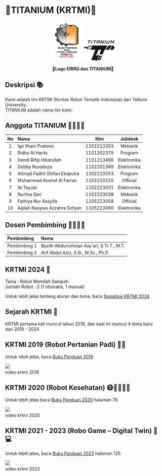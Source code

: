 # 🤖TITANIUM (KRTMI)🤖
<p align="center"> 
  <img src="https://github.com/alfa934/about-krtmi-titanium/blob/main/src/LOGO%20EIRRG_white.png" width="20%">
  <img src="https://github.com/alfa934/about-krtmi-titanium/blob/main/src/logo%20titanium_white.png" width="20%">
</p>

<p align="center"><b>📌Logo EIRRG dan TITANIUM📌</b></p>

## Deskripsi 📚
Kami adalah tim KRTMI (Kontes Robot Tematik Indonesia) dari Telkom University.  <br>
TITANIUM adalah nama tim kami.


## Anggota TITANIUM 🏃‍♂️🏃‍♀️
| No | Nama | Nim | Jobdesk |
| :---: | :--- | :---: | :---: |
| 1 | Igo Ilham Prakoso | 1102213303 | Mekanik |
| 2 | Ridho Al Harits | 1101202379 | Program |
| 3 | Dendi Rifqi Hibatullah | 1101213466 | Elektronika |
| 4 | Gebby Novalisza | 1102201399 | Elektronika |
| 5 | Ahmad Fadhil Ghifari Ekaputra | 1102210053 | Program |
| 6 | Muhammad Aushaf Al Farras | 1102210215 | Official |
| 7 | Iki Tayubi | 1102223031 | Elektronika |
| 8 | Nurlina Sari | 1102223038 | Mekanik |
| 9 | Fathiya Nur Assyifa | 1105213058 | Official |
| 10 | Aqilah Nasywa Azzahra Sofyan | 1105223090 | Elektronika |

## Dosen Pembimbing 👨‍🏫👩‍🏫
| Pembimbing | Nama |
| :--- | :--- |
| Pembimbing 1 | Basith Abdurrohman Asy'ari, S.Tr.T., M.T. |
| Pembimbing 2 | Arif Abdul Aziz, S.Si., M.Sc., Ph.D |

## KRTMI 2024 🚮
Tema : Robot Memilah Sampah <br>
Jumlah Robot : 2 (1 otomatis, 1 manual)

Untuk lebih jelas tentang aturan dan tema, baca [Sosialisai KRTMI 2024](https://github.com/alfa934/about-krtmi-titanium/blob/main/Sosialisasi%20KRTMI%202024.pdf)


## Sejarah KRTMI 📜
KRTMI pertama kali muncul tahun 2019, dan saat ini muncul 4 tema baru dari 2019 - 2024


## KRTMI 2019 (Robot Pertanian Padi) 🍚🌾

Untuk lebih jelas, baca [Buku Panduan 2019](https://kontesrobotindonesia.id/data/2019/Panduan_KRTMI2019.pdf) 

[![](https://img.youtube.com/vi/F8-s5F6HJD4/0.jpg)](https://www.youtube.com/watch?v=F8-s5F6HJD4) <br>
video krtmi 2019


## KRTMI 2020 (Robot Kesehatan) 😷👨‍⚕️👩‍⚕️

Untuk lebih jelas baca [Buku Panduan 2020](https://kontesrobotindonesia.id/data/2020/PetunjukPelaksanaanKRIDaring2020.pdf) halaman 79

[![](https://img.youtube.com/vi/UGOeJeeyWH8/0.jpg)](https://www.youtube.com/watch?v=UGOeJeeyWH8) <br>
video krtmi 2020


## KRTMI 2021 - 2023 (Robo Game – Digital Twin) 🤖💻

Untuk lebih jelas, baca [Buku Panduan 2023](https://kontesrobotindonesia.id/data/2023/BukuPedomanKRI2023.pdf) halaman 125

[![](https://img.youtube.com/vi/y6UBAx4XsuY/0.jpg)](https://www.youtube.com/watch?v=y6UBAx4XsuY) <br>
video krtmi 2023
